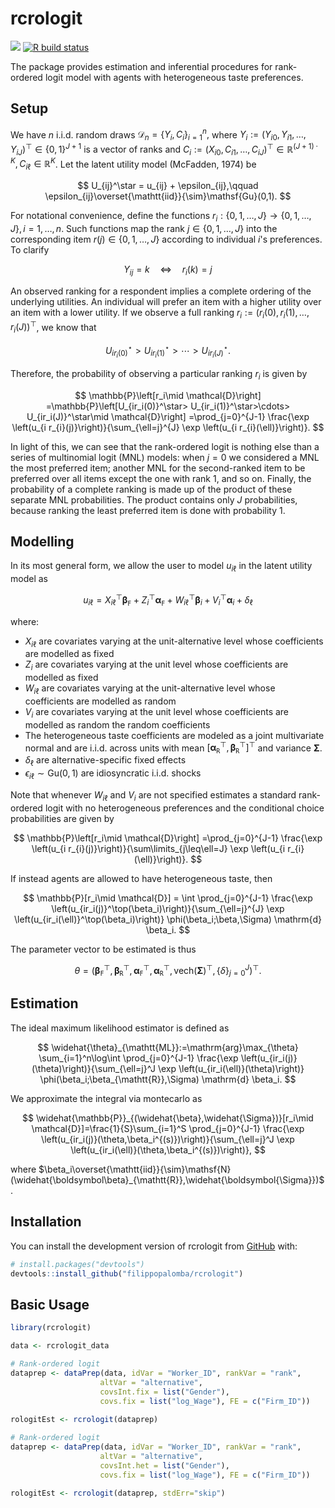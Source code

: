 <!-- README.md is generated from README.Rmd. Please edit that file -->

# rcrologit

<!-- badges: start -->

[![](https://img.shields.io/badge/devel%20version-0.0.1-blue.svg)](https://github.com/filippopalomba/rcrologit)
[![R build
status](https://github.com/filippopalomba/rcrologit/workflows/R-CMD-check/badge.svg)](https://github.com/filippopalomba/rcrologit/actions)

<!-- badges: end -->

The package provides estimation and inferential procedures for
rank-ordered logit model with agents with heterogeneous taste
preferences.

## Setup

We have $n$ i.i.d. random draws $\mathcal{D}_{n}=\{Y_{i},C_{i}\}_{i=1}^{n},$ where $Y_i := (Y_{i0},Y_{i1},\ldots,Y_{iJ})^\top \in\{0,1\}^{J+1}$ is a vector of ranks  and $C_i:=(X_{i0}, C_{i1},\ldots, C_{iJ})^\top \in \mathbb{R}^{(J+1)\cdot K}, C_{i\ell} \in\mathbb{R}^K$. Let the latent utility model (McFadden, 1974) be

$$
U_{ij}^\star = u_{ij} + \epsilon_{ij},\qquad \epsilon_{ij}\overset{\mathtt{iid}}{\sim}\mathsf{Gu}(0,1).
$$

For notational convenience, define the functions $r_i:\{0,1,\ldots,J\}\to\{0,1,\ldots,J\},i=1,\ldots,n$. Such functions map the rank $j\in\{0,1,\ldots,J\}$ into the corresponding item $r(j)\in\{0,1,\ldots,J\}$ according to individual $i$'s preferences. To clarify

$$
Y_{ij} = k\quad\iff\quad r_i(k)=j
$$

An observed ranking for a respondent implies a complete ordering of the underlying utilities. An individual will prefer an item with a higher utility over an item with a lower utility. If we observe a full ranking $r_i:=(r_i(0),r_i(1),\ldots,r_i(J))^\top$, we know that

$$
U_{ir_i(0)}^\star> U_{ir_i(1)}^\star>\cdots> U_{ir_i(J)}^\star.
$$

Therefore, the probability of observing a particular ranking $r_i$ is given by

$$
\mathbb{P}\left[r_i\mid \mathcal{D}\right]  =\mathbb{P}\left[U_{ir_i(0)}^\star> U_{ir_i(1)}^\star>\cdots> U_{ir_i(J)}^\star\mid \mathcal{D}\right]  =\prod_{j=0}^{J-1} \frac{\exp \left(u_{i r_{i}(j)}\right)}{\sum_{\ell=j}^{J} \exp \left(u_{i r_{i}(\ell)}\right)}.
$$

In light of this, we can see that the rank-ordered logit is nothing else than a series of multinomial logit (MNL) models: when $j=0$ we considered a MNL the most preferred item; another MNL for the second-ranked item to be preferred over all items except the one with rank 1, and so on. Finally, the probability of a complete ranking is made up of the product of these separate MNL probabilities. The product contains only $J$ probabilities, because ranking the least preferred item is done with probability 1.

## Modelling

In its most general form, we allow the user to model $u_{i\ell}$ in the latent utility model as

$$
u_{i\ell}=X_{i\ell}^\top\boldsymbol{\beta}_{\mathtt{F}} + Z_i^\top\boldsymbol{\alpha}_{\mathtt{F}} + 
 W_{i\ell}^\top\boldsymbol{\beta}_i + V_i^\top\boldsymbol{\alpha}_i + \delta_\ell
$$

where:

- $X_{i\ell}$ are covariates varying at the unit-alternative level whose coefficients are modelled as fixed
- $Z_{i}$ are covariates varying at the unit level whose coefficients are modelled as fixed
- $W_{i\ell}$ are covariates varying at the unit-alternative level whose coefficients are modelled as random
- $V_{i}$ are covariates varying at the unit level whose coefficients are modelled as random the random coefficients
- The heterogeneous taste coefficients are modeled as a joint multivariate normal and are i.i.d. across units with mean $\left[\boldsymbol{\alpha_{\mathtt{R}}}^\top,\boldsymbol{\beta_{\mathtt{R}}}^\top\right]^\top$ and variance $\boldsymbol{\Sigma}$.
- $\delta_\ell$ are alternative-specific fixed effects
- $\epsilon_{i\ell}\sim\mathsf{Gu}(0,1)$ are idiosyncratic i.i.d. shocks

Note that whenever $W_{i\ell}$ and $V_i$ are not specified estimates a standard rank-ordered logit with no heterogeneous preferences and the conditional choice probabilities are given by

$$
\mathbb{P}\left[r_i\mid \mathcal{D}\right]  =\prod_{j=0}^{J-1} \frac{\exp \left(u_{i r_{i}(j)}\right)}{\sum\limits_{j\leq\ell=J} \exp \left(u_{i r_{i}(\ell)}\right)}.
$$

If instead agents are allowed to have heterogeneous taste, then

$$
\mathbb{P}[r_i\mid \mathcal{D}] = \int \prod_{j=0}^{J-1} \frac{\exp \left(u_{ir_i(j)}^\top(\beta_i)\right)}{\sum_{\ell=j}^{J} \exp \left(u_{ir_i(\ell)}^\top(\beta_i)\right)} \phi(\beta_i;\beta,\Sigma) \mathrm{d} \beta_i.
$$

The parameter vector to be estimated is thus

$$
\theta = \left(\boldsymbol{\beta_\mathtt{F}}^\top,\boldsymbol{\beta_\mathtt{R}}^\top,\boldsymbol{\alpha_\mathtt{F}}^\top,\boldsymbol{\alpha_\mathtt{R}}^\top, \mathrm{vech}(\boldsymbol{\Sigma})^\top,\{\delta\}_{j=0}^J\right)^\top.
$$

## Estimation

The ideal maximum likelihood estimator is defined as

$$
\widehat{\theta}_{\mathtt{ML}}:=\mathrm{arg}\max_{\theta} \sum_{i=1}^n\log\int \prod_{j=0}^{J-1} \frac{\exp \left(u_{ir_i(j)}(\theta)\right)}{\sum_{\ell=j}^J \exp \left(u_{ir_i(\ell)}(\theta)\right)} \phi(\beta_i;\beta_{\mathtt{R}},\Sigma) \mathrm{d} \beta_i.
$$

We approximate the integral via montecarlo as

$$
\widehat{\mathbb{P}}_{(\widehat{\beta},\widehat{\Sigma})}[r_i\mid \mathcal{D}]=\frac{1}{S}\sum_{i=1}^S \prod_{j=0}^{J-1} \frac{\exp \left(u_{ir_i(j)}(\theta,\beta_i^{(s)})\right)}{\sum_{\ell=j}^J \exp \left(u_{ir_i(\ell)}(\theta,\beta_i^{(s)})\right)},
$$

where $\beta_i\overset{\mathtt{iid}}{\sim}\mathsf{N}(\widehat{\boldsymbol\beta}_{\mathtt{R}},\widehat{\boldsymbol{\Sigma}})$.

## Installation

You can install the development version of rcrologit from
[GitHub](https://github.com/filippopalomba/rcrologit) with:

```r
# install.packages("devtools")
devtools::install_github("filippopalomba/rcrologit")
```

## Basic Usage

```r
library(rcrologit)

data <- rcrologit_data

# Rank-ordered logit
dataprep <- dataPrep(data, idVar = "Worker_ID", rankVar = "rank",
                    altVar = "alternative",
                    covsInt.fix = list("Gender"),
                    covs.fix = list("log_Wage"), FE = c("Firm_ID"))
                  
rologitEst <- rcrologit(dataprep)

# Rank-ordered logit
dataprep <- dataPrep(data, idVar = "Worker_ID", rankVar = "rank",
                    altVar = "alternative",
                    covsInt.het = list("Gender"),
                    covs.fix = list("log_Wage"), FE = c("Firm_ID"))
                  
rologitEst <- rcrologit(dataprep, stdErr="skip")
```
